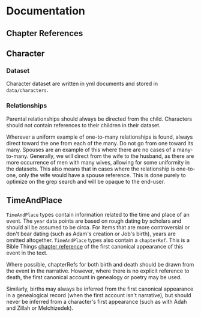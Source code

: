 # Documentation

## Chapter References

## Character

### Dataset

Character dataset are written in yml documents and stored in `data/characters`.

### Relationships

Parental relationships should always be directed from the child. Characters should not contain references to their children in their dataset.

Wherever a uniform example of one-to-many relationships is found, always direct toward the one from each of the many. Do not go from one toward its many. Spouses are an example of this where there are no cases of a many-to-many. Generally, we will direct from the wife to the husband, as there are more occurrence of men with many wives, allowing for some uniformity in the datasets. This also means that in cases where the relationship is one-to-one, only the wife would have a spouse reference. This is done purely to optimize on the grep search and will be opaque to the end-user.  

## TimeAndPlace

`TimeAndPlace` types contain information related to the time and place of an event. The `year` data points are based on rough dating by scholars and should all be assumed to be circa. For items that are more controversial or don't bear dating (such as Adam's creation or Job's birth), years are omitted altogether. `TimeAndPlace` types also contain a `chapterRef`. This is a Bible Things [chapter reference](#chapter-references) of the first canonical appearance of this event in the text. 

Where possible, chapterRefs for both birth and death should be drawn from the event in the narrative. However, where there is no explicit reference to death, the first canonical account in genealogy or poetry may be used.

Similarly, births may always be inferred from the first canonical appearance in a genealogical record (when the first account isn't narrative), but should never be inferred from a character's first appearance (such as with Adah and Zillah or Melchizedek).
